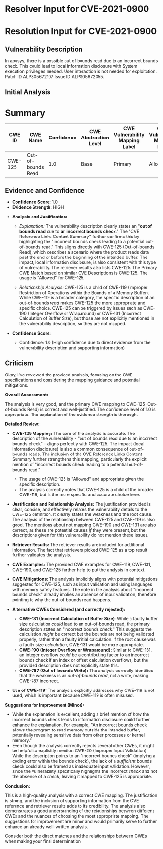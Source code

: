 # Resolver Input for CVE-2021-0900

# Resolution Input for CVE-2021-0900

## Vulnerability Description
In apusys, there is a possible out of bounds read due to an incorrect bounds check. This could lead to local information disclosure with System execution privileges needed. User interaction is not needed for exploitation. Patch ID ALPS05672107 Issue ID ALPS05672055.

## Initial Analysis
# Summary
| CWE ID | CWE Name | Confidence | CWE Abstraction Level | CWE Vulnerability Mapping Label | CWE-Vulnerability Mapping Notes |
|---|---|---|---|---|---|
| CWE-125 | Out-of-bounds Read | 1.0 | Base | Primary | Allowed |

## Evidence and Confidence

*   **Confidence Score:** 1.0
*   **Evidence Strength:** HIGH

- **Analysis and Justification:**  
  - *Explanation:* The vulnerability description clearly states an "**out of bounds read** due to **an incorrect bounds check**." The "CVE Reference Links Content Summary" further confirms this by highlighting the "incorrect bounds check leading to a potential out-of-bounds read." This aligns directly with CWE-125 (Out-of-bounds Read), which describes a scenario where the product reads data past the end or before the beginning of the intended buffer. The impact, local information disclosure, is also consistent with this type of vulnerability. The retriever results also lists CWE-125. The Primary CWE Match based on similar CVE Descriptions is CWE-125. The usage is "Allowed" for CWE-125.
  
  - *Relationship Analysis:* CWE-125 is a child of CWE-119 (Improper Restriction of Operations within the Bounds of a Memory Buffer). While CWE-119 is a broader category, the specific description of an out-of-bounds *read* makes CWE-125 the more appropriate and specific choice. CWE-125 can be triggered by issues such as CWE-190 (Integer Overflow or Wraparound) or CWE-131 (Incorrect Calculation of Buffer Size), but those are not explicitly mentioned in the vulnerability description, so they are not mapped.

- **Confidence Score:**  
  - Confidence: 1.0 (High confidence due to direct evidence from the vulnerability description and supporting information)

## Criticism
Okay, I've reviewed the provided analysis, focusing on the CWE specifications and considering the mapping guidance and potential mitigations.

**Overall Assessment:**

The analysis is very good, and the primary CWE mapping to CWE-125 (Out-of-bounds Read) is correct and well-justified. The confidence level of 1.0 is appropriate. The explanation of the evidence strength is thorough.

**Detailed Review:**

*   **CWE-125 Mapping:** The core of the analysis is accurate. The description of the vulnerability - "out of bounds read due to an incorrect bounds check" - aligns perfectly with CWE-125. The impact (local information disclosure) is also a common consequence of out-of-bounds reads. The inclusion of the CVE Reference Links Content Summary further strengthens this mapping, particularly the explicit mention of "incorrect bounds check leading to a potential out-of-bounds read."
    *   The usage of CWE-125 is "Allowed" and appropriate given the specific description.
    *   The analysis correctly notes that CWE-125 is a child of the broader CWE-119, but is the more specific and accurate choice here.

*   **Justification and Relationship Analysis:** The justification provided is clear, concise, and effectively relates the vulnerability details to the CWE-125 definition. It clearly states the weakness and the root cause. The analysis of the relationship between CWE-125 and CWE-119 is also good. The mentions about not mapping CWE-190 and CWE-131 are also correct, as these are potential causes *if* they were present, but the descriptions given for this vulnerability do not mention these issues.

*   **Retriever Results:** The retriever results are included for additional information. The fact that retrievers picked CWE-125 as a top result further validates the analysis.

*   **CWE Examples:** The provided CWE examples for CWE-119, CWE-131, CWE-190, and CWE-125 further help to put the analysis in context.

*   **CWE Mitigations:** The analysis implicitly aligns with potential mitigations suggested for CWE-125, such as input validation and using languages with memory safety features. The note in the analysis about "incorrect bounds check" already implies an absence of input validation, therefore pointing to why the out-of-bounds read happens.

*   **Alternative CWEs Considered (and correctly rejected):**

    *   **CWE-131 (Incorrect Calculation of Buffer Size):** While a faulty buffer size calculation *could* lead to an out-of-bounds read, the primary description states an "incorrect bounds *check*." This suggests the calculation *might* be correct but the bounds are not being validated properly, rather than a faulty initial calculation. If the root cause was a faulty size *calculation*, CWE-131 would be more appropriate.
    *   **CWE-190 (Integer Overflow or Wraparound):** Similar to CWE-131, an integer overflow *could* be a contributing factor to an incorrect bounds check if an index or offset calculation overflows, but the provided description does not explicitly state this.
    *  **CWE-787 (Out-of-bounds Write):** The analysis correctly identifies that the weakness is an *out-of-bounds read*, not a write, making CWE-787 incorrect.

*   **Use of CWE-119:** The analysis explicitly addresses why CWE-119 is not used, which is important because CWE-119 is often misused.

**Suggestions for Improvement (Minor):**

*   While the explanation is excellent, adding a brief mention of *how* the incorrect bounds check leads to information disclosure could further enhance the explanation.  For example, "An incorrect bounds check allows the program to read memory outside the intended buffer, potentially revealing sensitive data from other processes or kernel memory."
*   Even though the analysis correctly rejects several other CWEs, it might be helpful to explicitly mention CWE-20 (Improper Input Validation).  While the description points to an "incorrect bounds check" (implying a coding error within the bounds check), the lack of a *sufficient* bounds check could also be framed as inadequate input validation.  However, since the vulnerability specifically highlights the incorrect *check* and not the absence of a *check*, leaving it mapped to CWE-125 is appropriate.

**Conclusion:**

This is a high-quality analysis with a correct CWE mapping. The justification is strong, and the inclusion of supporting information from the CVE reference and retriever results adds to its credibility. The analysis also demonstrates a good understanding of the relationships between different CWEs and the nuances of choosing the most appropriate mapping. The suggestions for improvement are minor and would primarily serve to further enhance an already well-written analysis.

Consider both the direct matches and the relationships between CWEs
when making your final determination.
        
